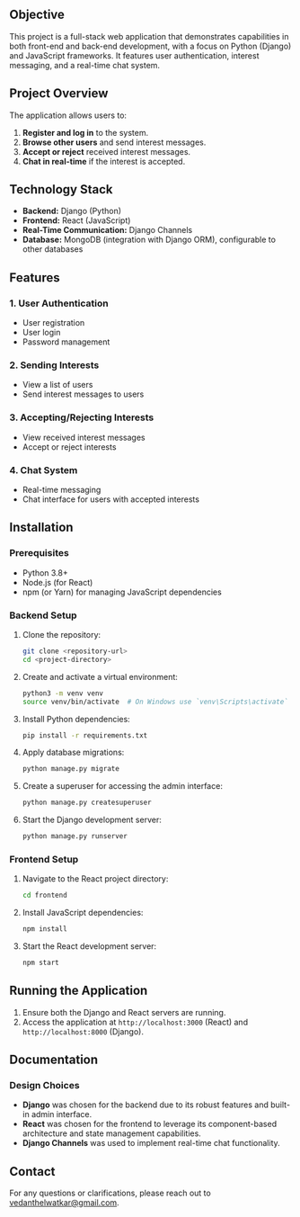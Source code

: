 ## Objective

This project is a full-stack web application that demonstrates capabilities in both front-end and back-end development, with a focus on Python (Django) and JavaScript frameworks. It features user authentication, interest messaging, and a real-time chat system.

## Project Overview

The application allows users to:

1. **Register and log in** to the system.
2. **Browse other users** and send interest messages.
3. **Accept or reject** received interest messages.
4. **Chat in real-time** if the interest is accepted.

## Technology Stack

- **Backend:** Django (Python)
- **Frontend:** React (JavaScript)
- **Real-Time Communication:** Django Channels
- **Database:** MongoDB (integration with Django ORM), configurable to other databases

## Features

### 1. User Authentication

- User registration
- User login
- Password management

### 2. Sending Interests

- View a list of users
- Send interest messages to users

### 3. Accepting/Rejecting Interests

- View received interest messages
- Accept or reject interests

### 4. Chat System

- Real-time messaging
- Chat interface for users with accepted interests

## Installation

### Prerequisites

- Python 3.8+
- Node.js (for React)
- npm (or Yarn) for managing JavaScript dependencies

### Backend Setup

1. Clone the repository:

   ```bash
   git clone <repository-url>
   cd <project-directory>
   ```

2. Create and activate a virtual environment:

   ```bash
   python3 -m venv venv
   source venv/bin/activate  # On Windows use `venv\Scripts\activate`
   ```

3. Install Python dependencies:

   ```bash
   pip install -r requirements.txt
   ```

4. Apply database migrations:

   ```bash
   python manage.py migrate
   ```

5. Create a superuser for accessing the admin interface:

   ```bash
   python manage.py createsuperuser
   ```

6. Start the Django development server:
   ```bash
   python manage.py runserver
   ```

### Frontend Setup

1. Navigate to the React project directory:

   ```bash
   cd frontend
   ```

2. Install JavaScript dependencies:

   ```bash
   npm install
   ```

3. Start the React development server:
   ```bash
   npm start
   ```

## Running the Application

1. Ensure both the Django and React servers are running.
2. Access the application at `http://localhost:3000` (React) and `http://localhost:8000` (Django).

## Documentation

### Design Choices

- **Django** was chosen for the backend due to its robust features and built-in admin interface.
- **React** was chosen for the frontend to leverage its component-based architecture and state management capabilities.
- **Django Channels** was used to implement real-time chat functionality.

## Contact

For any questions or clarifications, please reach out to vedanthelwatkar@gmail.com.
